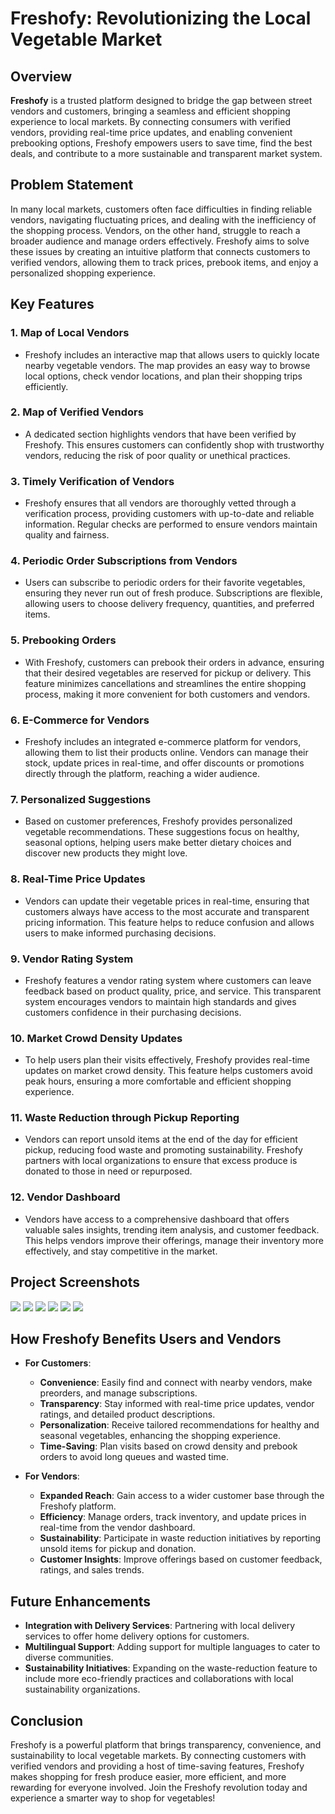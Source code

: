 # Freshofy: Revolutionizing the Local Vegetable Market

## Overview

**Freshofy** is a trusted platform designed to bridge the gap between street vendors and customers, bringing a seamless and efficient shopping experience to local markets. By connecting consumers with verified vendors, providing real-time price updates, and enabling convenient prebooking options, Freshofy empowers users to save time, find the best deals, and contribute to a more sustainable and transparent market system.

## Problem Statement

In many local markets, customers often face difficulties in finding reliable vendors, navigating fluctuating prices, and dealing with the inefficiency of the shopping process. Vendors, on the other hand, struggle to reach a broader audience and manage orders effectively. Freshofy aims to solve these issues by creating an intuitive platform that connects customers to verified vendors, allowing them to track prices, prebook items, and enjoy a personalized shopping experience.

## Key Features

### 1. **Map of Local Vendors**

- Freshofy includes an interactive map that allows users to quickly locate nearby vegetable vendors. The map provides an easy way to browse local options, check vendor locations, and plan their shopping trips efficiently.

### 2. **Map of Verified Vendors**

- A dedicated section highlights vendors that have been verified by Freshofy. This ensures customers can confidently shop with trustworthy vendors, reducing the risk of poor quality or unethical practices.

### 3. **Timely Verification of Vendors**

- Freshofy ensures that all vendors are thoroughly vetted through a verification process, providing customers with up-to-date and reliable information. Regular checks are performed to ensure vendors maintain quality and fairness.

### 4. **Periodic Order Subscriptions from Vendors**

- Users can subscribe to periodic orders for their favorite vegetables, ensuring they never run out of fresh produce. Subscriptions are flexible, allowing users to choose delivery frequency, quantities, and preferred items.

### 5. **Prebooking Orders**

- With Freshofy, customers can prebook their orders in advance, ensuring that their desired vegetables are reserved for pickup or delivery. This feature minimizes cancellations and streamlines the entire shopping process, making it more convenient for both customers and vendors.

### 6. **E-Commerce for Vendors**

- Freshofy includes an integrated e-commerce platform for vendors, allowing them to list their products online. Vendors can manage their stock, update prices in real-time, and offer discounts or promotions directly through the platform, reaching a wider audience.

### 7. **Personalized Suggestions**

- Based on customer preferences, Freshofy provides personalized vegetable recommendations. These suggestions focus on healthy, seasonal options, helping users make better dietary choices and discover new products they might love.

### 8. **Real-Time Price Updates**

- Vendors can update their vegetable prices in real-time, ensuring that customers always have access to the most accurate and transparent pricing information. This feature helps to reduce confusion and allows users to make informed purchasing decisions.

### 9. **Vendor Rating System**

- Freshofy features a vendor rating system where customers can leave feedback based on product quality, price, and service. This transparent system encourages vendors to maintain high standards and gives customers confidence in their purchasing decisions.

### 10. **Market Crowd Density Updates**

- To help users plan their visits effectively, Freshofy provides real-time updates on market crowd density. This feature helps customers avoid peak hours, ensuring a more comfortable and efficient shopping experience.

### 11. **Waste Reduction through Pickup Reporting**

- Vendors can report unsold items at the end of the day for efficient pickup, reducing food waste and promoting sustainability. Freshofy partners with local organizations to ensure that excess produce is donated to those in need or repurposed.

### 12. **Vendor Dashboard**

- Vendors have access to a comprehensive dashboard that offers valuable sales insights, trending item analysis, and customer feedback. This helps vendors improve their offerings, manage their inventory more effectively, and stay competitive in the market.

## Project Screenshots

![](screenshots/1.jpg)
![](screenshots/2.jpg)
![](screenshots/3.jpg)
![](screenshots/4.jpg)
![](screenshots/5.jpg)
![](screenshots/6.jpg)

## How Freshofy Benefits Users and Vendors

- **For Customers**:

  - **Convenience**: Easily find and connect with nearby vendors, make preorders, and manage subscriptions.
  - **Transparency**: Stay informed with real-time price updates, vendor ratings, and detailed product descriptions.
  - **Personalization**: Receive tailored recommendations for healthy and seasonal vegetables, enhancing the shopping experience.
  - **Time-Saving**: Plan visits based on crowd density and prebook orders to avoid long queues and wasted time.

- **For Vendors**:
  - **Expanded Reach**: Gain access to a wider customer base through the Freshofy platform.
  - **Efficiency**: Manage orders, track inventory, and update prices in real-time from the vendor dashboard.
  - **Sustainability**: Participate in waste reduction initiatives by reporting unsold items for pickup and donation.
  - **Customer Insights**: Improve offerings based on customer feedback, ratings, and sales trends.

## Future Enhancements

- **Integration with Delivery Services**: Partnering with local delivery services to offer home delivery options for customers.
- **Multilingual Support**: Adding support for multiple languages to cater to diverse communities.
- **Sustainability Initiatives**: Expanding on the waste-reduction feature to include more eco-friendly practices and collaborations with local sustainability organizations.

## Conclusion

Freshofy is a powerful platform that brings transparency, convenience, and sustainability to local vegetable markets. By connecting customers with verified vendors and providing a host of time-saving features, Freshofy makes shopping for fresh produce easier, more efficient, and more rewarding for everyone involved. Join the Freshofy revolution today and experience a smarter way to shop for vegetables!
